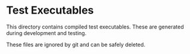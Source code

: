 # Test Executables

This directory contains compiled test executables. These are generated during development and testing.

These files are ignored by git and can be safely deleted.

